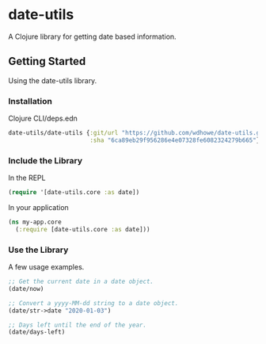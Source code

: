 # date-utils

A Clojure library for getting date based information.

## Getting Started

Using the date-utils library.

### Installation

Clojure CLI/deps.edn

```clojure
date-utils/date-utils {:git/url "https://github.com/wdhowe/date-utils.git"
                       :sha "6ca89eb29f956286e4e07328fe6082324279b665"}
```

### Include the Library

In the REPL

```clojure
(require '[date-utils.core :as date])
```

In your application

```clojure
(ns my-app.core
  (:require [date-utils.core :as date]))
```

### Use the Library

A few usage examples.

```clojure
;; Get the current date in a date object.
(date/now)

;; Convert a yyyy-MM-dd string to a date object.
(date/str->date "2020-01-03")

;; Days left until the end of the year.
(date/days-left)
```
